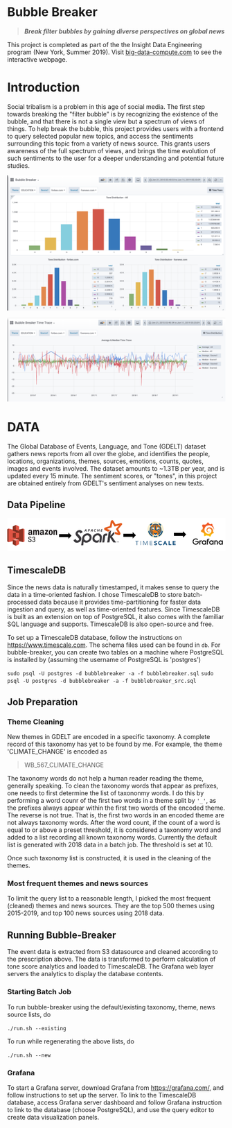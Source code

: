 # Bubble Breaker
> ***Break filter bubbles by gaining diverse perspectives on global news***

This project is completed as part of the the Insight Data Engineering program (New York, Summer 2019).
Visit [big-data-compute.com](https://big-data-compute.com) to see the interactive webpage.

# Introduction

Social tribalism is a problem in this age of social media. The first step towards breaking the "filter bubble" is by recognizing the existence of the bubble, and that there is not a single view but a spectrum of views of things. To help break the bubble, this project provides users with a frontend to query selected popular new topics, and access the sentiments surrounding this topic from a variety of news source. This grants users awareness of the full spectrum of views, and brings the time evolution of such sentiments to the user for a deeper understanding and potential future studies.

![](./images/tone-distribution.png)

![](./images/tone-evolution.png)


# DATA
The Global Database of Events, Language, and Tone (GDELT) dataset gathers news reports from all over the globe, and identifies the people, locations, organizations, themes, sources, emotions, counts, quotes, images and events involved. The dataset amounts to ~1.3TB per year, and is updated every 15 minute. The sentiment scores, or "tones", in this project are obtained entirely from GDELT's sentiment analyses on new texts.


## Data Pipeline

![](./images/bubble-breaker-pipeline.png)

## TimescaleDB
Since the news data is naturally timestamped, it makes sense to query the data in a time-oriented fashion. I chose TimescaleDB to store batch-processed data because it provides time-partitioning for faster data ingestion and query, as well as time-oriented features. Since TimescaleDB is built as an extension on top of PostgreSQL, it also comes with the familiar SQL language and supports. TimescaleDB is also open-source and free.

To set up a TimescaleDB database, follow the instructions on https://www.timescale.com. The schema files used can be found in `db`. For bubble-breaker, you can create two tables on a machine where PostgreSQL is installed by (assuming the username of PostgreSQL is 'postgres')

`sudo psql -U postgres -d bubblebreaker -a -f bubblebreaker.sql` 
`sudo psql -U postgres -d bubblebreaker -a -f bubblebreaker_src.sql` 



## Job Preparation

### Theme Cleaning
New themes in GDELT are encoded in a specific taxonomy. A complete record of this taxonomy has yet to be found by me. For example, the theme 'CLIMATE_CHANGE' is encoded as
> WB_567_CLIMATE_CHANGE

The taxonomy words do not help a human reader reading the theme, generally speaking. To clean the taxonomy words that appear as prefixes, one needs to first determine the list of taxononmy words. I do this by performing a word counr of the first two words in a theme split by `'_'`, as the prefixes always appear within the first two words of the encoded theme. The reverse is not true. That is, the first two words in an encoded theme are not always taxonomy words. After the word count, if the count of a word is equal to or above a preset threshold, it is considered a taxonomy word and added to a list recording all known taxonomy words. Currently the default list is generated with 2018 data in a batch job. The threshold is set at 10.

Once such taxonomy list is constructed, it is used in the cleaning of the themes.

### Most frequent themes and news sources
To limit the query list to a reasonable length, I picked the most frequent (cleaned) themes and news sources. They are the top 500 themes using 2015-2019, and top 100 news sources using 2018 data.

## Running Bubble-Breaker
The event data is extracted from S3 datasource and cleaned according to the prescription above. The data is transformed to perform calculation of tone score analytics and loaded to TimescaleDB. The Grafana web layer servers the analytics to display the database contents.

### Starting Batch Job
To run bubble-breaker using the default/existing taxonomy, theme, news source lists, do 

`./run.sh --existing`

To run while regenerating the above lists, do 

`./run.sh --new`

### Grafana
To start a Grafana server, download Grafana from https://grafana.com/, and follow instructions to set up the server. To link to the TimescaleDB database, access Grafana server dashboard and follow Grafana instruction to link to the database (choose PostgreSQL), and use the query editor to create data visualization panels.
